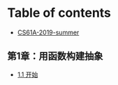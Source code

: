 # Table of contents

* [CS61A-2019-summer](README.md)

## 第1章：用函数构建抽象 <a id="chapter1"></a>

* [1.1   开始](chapter1/1.1-kai-shi.md)

